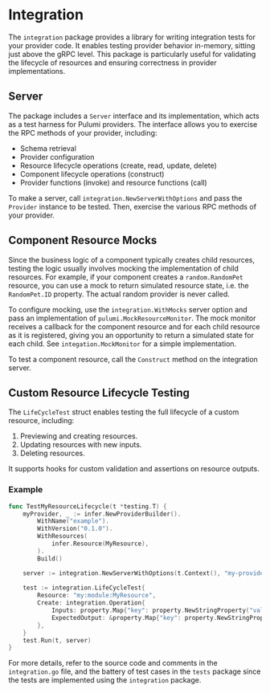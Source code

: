 # Integration


The `integration` package provides a library for writing integration tests for your provider code. It enables testing provider behavior in-memory, sitting just above the gRPC level. This package is particularly useful for validating the lifecycle of resources and ensuring correctness in provider implementations.

## Server

The package includes a `Server` interface and its implementation, which acts as a test harness for Pulumi providers.
The interface allows you to exercise the RPC methods of your provider, including:
- Schema retrieval
- Provider configuration
- Resource lifecycle operations (create, read, update, delete)
- Component lifecycle operations (construct)
- Provider functions (invoke) and resource functions (call)

To make a server, call `integration.NewServerWithOptions` and pass the `Provider` instance to be tested.
Then, exercise the various RPC methods of your provider.

## Component Resource Mocks

Since the business logic of a component typically creates child resources, testing the logic usually involves
mocking the implementation of child resources.  For example, if your component creates a `random.RandomPet` resource,
you can use a mock to return simulated resource state, i.e. the `RandomPet.ID` property. The actual random provider
is never called.

To configure mocking, use the `integration.WithMocks` server option and pass an implementation of `pulumi.MockResourceMonitor`.
The mock monitor receives a callback for the component resource and for each child resource as it is registered,
giving you an opportunity to return a simulated state for each child. See `integation.MockMonitor` for a simple implementation.

To test a component resource, call the `Construct` method on the integration server.

## Custom Resource Lifecycle Testing
The `LifeCycleTest` struct enables testing the full lifecycle of a custom resource, including:
1. Previewing and creating resources.
2. Updating resources with new inputs.
3. Deleting resources.

It supports hooks for custom validation and assertions on resource outputs.

### Example

```go
func TestMyResourceLifecycle(t *testing.T) {
    myProvider, _ := infer.NewProviderBuilder().
		WithName("example").
		WithVersion("0.1.0").
		WithResources(
			infer.Resource(MyResource),
		).
		Build()

    server := integration.NewServerWithOptions(t.Context(), "my-provider", semver.MustParse("1.0.0"), myProvider)
    
    test := integration.LifeCycleTest{
        Resource: "my:module:MyResource",
        Create: integration.Operation{
            Inputs: property.Map{"key": property.NewStringProperty("value")},
            ExpectedOutput: &property.Map{"key": property.NewStringProperty("value")},
        },
    }
    test.Run(t, server)
}
```

For more details, refer to the source code and comments in the `integration.go` file, and the battery of test cases
in the `tests` package since the tests are implemented using the `integration` package.
